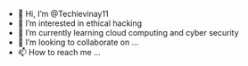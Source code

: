 - 👋 Hi, I’m @Techievinay11
- 👀 I’m interested in ethical hacking 
- 🌱 I’m currently learning cloud computing and cyber security 
- 💞️ I’m looking to collaborate on ...
- 📫 How to reach me ...

<!---
Techievinay11/Techievinay11 is a ✨ special ✨ repository because its `README.md` (this file) appears on your GitHub profile.
You can click the Preview link to take a look at your changes.
--->
